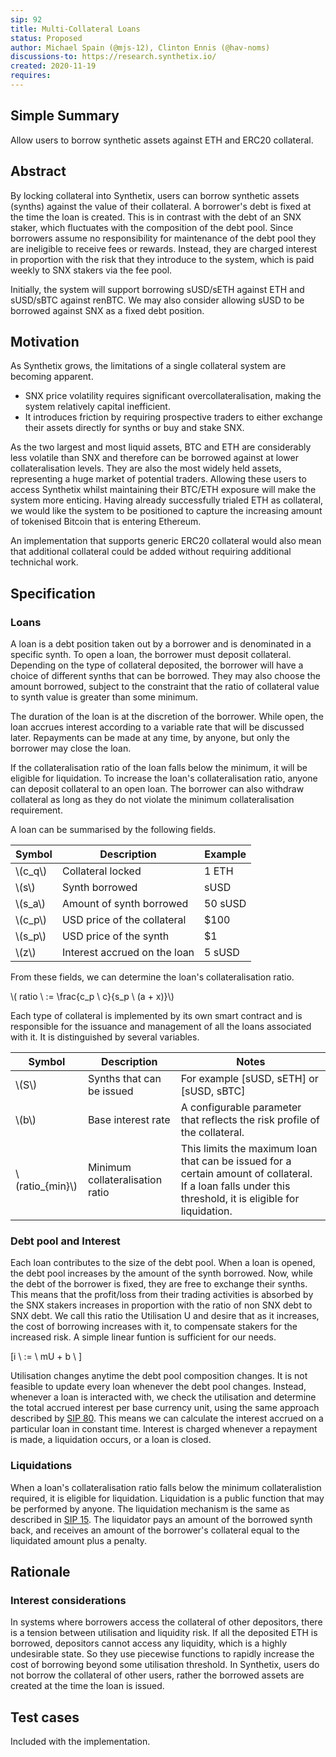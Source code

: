 ```yaml
---
sip: 92
title: Multi-Collateral Loans
status: Proposed
author: Michael Spain (@mjs-12), Clinton Ennis (@hav-noms)
discussions-to: https://research.synthetix.io/
created: 2020-11-19 
requires: 
---
```


## Simple Summary

Allow users to borrow synthetic assets against ETH and ERC20 collateral.

## Abstract

By locking collateral into Synthetix, users can borrow synthetic assets (synths) against the value of their collateral. A borrower's debt is fixed at the time the loan is created. This is in contrast with the debt of an SNX staker, which fluctuates with the composition of the debt pool. Since borrowers assume no responsibility for maintenance of the debt pool they are ineligible to receive fees or rewards. Instead, they are charged interest in proportion with the risk that they introduce to the system, which is paid weekly to SNX stakers via the fee pool. 

Initially, the system will support borrowing sUSD/sETH against ETH and sUSD/sBTC against renBTC. We may also consider allowing sUSD to be borrowed against SNX as a fixed debt position.

## Motivation

As Synthetix grows, the limitations of a single collateral system are becoming apparent.

- SNX price volatility requires significant overcollateralisation, making the system relatively capital inefficient.
- It introduces friction by requiring prospective traders to either exchange their assets directly for synths or buy and stake SNX.

As the two largest and most liquid assets, BTC and ETH are considerably less volatile than SNX and therefore can be borrowed against at lower collateralisation levels. They are also the most widely held assets, representing a huge market of potential traders. Allowing these users to access Synthetix whilst maintaining their BTC/ETH exposure will make the system more enticing. Having already successfully trialed ETH as collateral, we would like the system to be positioned to capture the increasing amount of tokenised Bitcoin that is entering Ethereum.

An implementation that supports generic ERC20 collateral would also mean that additional collateral could be added without requiring additional technichal work.

## Specification

### Loans

A loan is a debt position taken out by a borrower and is denominated in a specific synth. To open a loan, the borrower must deposit collateral. Depending on the type of collateral deposited, the borrower will have a choice of different synths that can be borrowed. They may also choose the amount borrowed, subject to the constraint that the ratio of collateral value to synth value is greater than some minimum. 

The duration of the loan is at the discretion of the borrower. While open, the loan accrues interest according to a variable rate that will be discussed later. Repayments can be made at any time, by anyone, but only the borrower may close the loan. 

If the collateralisation ratio of the loan falls below the minimum, it will be eligible for liquidation. To increase the loan's collateralisation ratio, anyone can deposit collateral to an open loan. The borrower can also withdraw collateral as long as they do not violate the minimum collateralisation requirement.

A loan can be summarised by the following fields.

| Symbol | Description | Example |
| ------ | ----------- | ----- |
| \\(c_q\\) | Collateral locked | 1 ETH | 
| \\(s\\) | Synth borrowed | sUSD |
| \\(s_a\\) | Amount of synth borrowed | 50 sUSD | 
| \\(c_p\\) | USD price of the collateral | $100 | 
| \\(s_p\\) | USD price of the synth | $1 | 
| \\(z\\) | Interest accrued on the loan | 5 sUSD| 

From these fields, we can determine the loan's collateralisation ratio.

\\( ratio \ := \frac{c_p \ c}{s_p \ (a + x)}\\) 

Each type of collateral is implemented by its own smart contract and is responsible for the issuance and management of all the loans associated with it. It is distinguished by several variables.

| Symbol | Description | Notes |
| ------ | ----------- | ----- |
| \\(S\\)  | Synths that can be issued | For example [sUSD, sETH] or [sUSD, sBTC] |
| \\(b\\)  | Base interest rate | A configurable parameter that reflects the risk profile of the collateral. |
| \\(ratio_{min}\\) | Minimum collateralisation ratio | This limits the maximum loan that can be issued for a certain amount of collateral. If a loan falls under this threshold, it is eligible for liquidation. |

### Debt pool and Interest

Each loan contributes to the size of the debt pool. When a loan is opened, the debt pool increases by the amount of the synth borrowed. Now, while the debt of the borrower is fixed, they are free to exchange their synths. This means that the profit/loss from their trading activities is absorbed by the SNX stakers increases in proportion with the ratio of non SNX debt to SNX debt. We call this ratio the Utilisation U and desire that as it increases,  the cost of borrowing increases with it, to compensate stakers for the increased risk. A simple linear funtion is sufficient for our needs.

\[i \ := \ mU + b \ \]

Utilisation changes anytime the debt pool composition changes. It is not feasible to update every loan whenever the debt pool changes. Instead, whenever a loan is interacted with, we check the utilisation and determine the total accrued interest per base currency unit, using the same approach described by [SIP 80](https://sips.synthetix.io/sips/sip-80#aggregate-debt-calculation). This means we can calculate the interest accrued on a particular loan in constant time. Interest is charged whenever a repayment is made, a liquidation occurs, or a loan is closed.

### Liquidations

When a loan's collateralisation ratio falls below the minimum collateralistion required, it is eligible for liquidation. Liquidation is a public function that may be performed by anyone. The liquidation mechanism is the same as described in [SIP 15](https://sips.synthetix.io/sips/sip-15). The liquidator pays an amount of the borrowed synth back, and receives an amount of the borrower's collateral equal to the liquidated amount plus a penalty.

## Rationale

### Interest considerations

In systems where borrowers access the collateral of other depositors, there is a tension between utilisation and liquidity risk. If all the deposited ETH is borrowed, depositors cannot access any liquidity, which is a highly undesirable state. So they use piecewise functions to rapidly increase the cost of borrowing beyond some utilisation threshold. In Synthetix, users do not borrow the collateral of other users, rather the borrowed assets are created at the time the loan is issued.

## Test cases

Included with the implementation.
